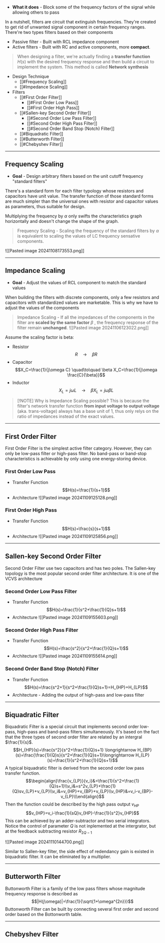 + **What it does** - Block some of the frequency factors of the signal while allowing others to pass

In a nutshell, filters are circuit that extinguish frequencies. They're created to get rid of unwanted signal component in certain frequency ranges. There're two types filters based on their components

+ Passive filter - Built with RCL impedance component
+ Active filters - Built with RC and active components, more **compact**.

> When designing a filter, we're actually finding a **transfer function** $H(s)$ with the desired frequency response and then build a circuit to implement the system. This method is called **Network synthesis**

+ Design Technique
	+ [[#Frequency Scaling]]
	+ [[#Impedance Scaling]]
+ Filters
	+ [[#First Order Filter]]
		+ [[#First Order Low Pass]]
		+ [[#First Order High Pass]]
	+ [[#Sallen-key Second Order Filter]]
		+ [[#Second Order Low Pass Filter]]
		+ [[#Second Order High Pass Filter]]
		+ [[#Second Order Band Stop (Notch) Filter]]
	+ [[#Biquadratic Filter]]
	+ [[#Butterworth Filter]]
	+ [[#Chebyshev Filter]]

---
## Frequency Scaling

+ **Goal** - Design arbitrary filters based on the unit cutoff frequency "standard filters" 

There's a standard form for each filter typology whose resistors and capacitors have unit value. The transfer function of those standard forms are much simpler than the universal ones with resistor and capacitor values as parameters, thus suitable for design. 

Multiplying the frequency by $\alpha$ only swifts the characteristics graph horizontally and doesn't change the shape of the graph.

> Frequency Scaling - Scaling the frequency of the standard filters by $\alpha$ is equivalent to scaling the values of LC frequency sensative components. 

![[Pasted image 20241108173553.png]]

---
## Impedance Scaling

+ **Goal** - Adjust the values of RCL component to match the standard values

When building the filters with discrete components, only a few resistors and capacitors with standardized values are marketable. This is why we have to adjust the values of the components

> Impedance Scaling - If all the impedances of the components in the filter are **scaled by the same factor** $\beta$ , the frequency response of the filter remain **unchanged**. 
![[Pasted image 20241106123022.png]]

Assume the scaling factor is beta:

+ Resistor
$$R\quad\to\quad\beta R$$
+ Capacitor
$$X_C=\frac{1}{j\omega C} \quad\to\quad \beta X_C=\frac{1}{j\omega \frac{C}{\beta}}$$
+ Inductor
$$X_L=j\omega L \quad \to \quad \beta X_L=j\omega \beta L$$

> [!NOTE] Why is Impedance Scaling possible?
> This is because the filter's network transfer function **from input voltage to output voltage** (aka. trans-voltage) always has a base unit of 1, thus only relys on the ratio of impedances instead of the exact values.

---
## First Order Filter

First Order Filter is the simplest active filter category. However, they can only be low-pass filter or high-pass filter. No band-pass or band-stop characteristics is achievable by only using one energy-storing device.

### First Order Low Pass

+ Transfer Function
$$H(s)=\frac{1}{s+1}$$
+ Architecture
![[Pasted image 20241109125128.png]]

### First Order High Pass

+ Transfer Function
$$H(s)=\frac{s}{s+1}$$
+ Architecture
![[Pasted image 20241109125856.png]]

---
## Sallen-key Second Order Filter

Second Order Filter use two capacitors and has two poles. The Sallen-key topology is the most popular second order filter architecture. It is one of the VCVS architecture

### Second Order Low Pass Filter

+ Transfer Function
$$H(s)=\frac{1}{s^2+\frac{1}{Q}s+1}$$
+ Architecture
![[Pasted image 20241109155603.png]]


### Second Order High Pass Filter

+ Transfer Function
$$H(s)=\frac{s^2}{s^2+\frac{1}{Q}s+1}$$
+ Architecture
![[Pasted image 20241109155614.png]]

### Second Order Band Stop (Notch) Filter

+ Transfer Function
$$H(s)=\frac{s^2+1}{s^2+\frac{1}{Q}s+1}=H_{HP}+H_{LP}$$
+ Architecture - Adding the output of high-pass and low-pass filter


---
## Biquadratic Filter

Biquadratic Filter is a special circuit that implements second order low-pass, high-pass and band-pass filters simultaneously. It's based on the fact that the three types of second order filter are related by an intergral $\frac{1}{s}$.
$$H_{HP}(s)=\frac{s^2}{s^2+\frac{1}{Q}s+1} \longrightarrow H_{BP}(s)=\frac{\frac{1}{Q}s}{s^2+\frac{1}{Q}s+1}\longrightarrow H_{LP}(s)=\frac{1}{s^2+\frac{1}{Q}s+1}$$
A typical biquadratic filter is derived from the second order low pass transfer function.
$$\begin{align}\frac{v_{LP}}{v_i}&=\frac{1}{s^2+\frac{1}{Q}s+1}\\v_i&=s^2v_{LP}+\frac{1}{Q}sv_{LP}+v_{LP}\\v_i&=v_{HP}+v_{BP}+v_{LP}\\v_{HP}&=v_i-v_{BP}-v_{LP}\\\end{align}$$
Then the function could be described by the high pass output $v_{HP}$ 
$$v_{HP}=v_i-\frac{1}{sQ}v_{HP}-\frac{1}{s^2}v_{HP}$$
This can be achieved by an adder-subtractor and two serial integrators. Notice the control of parameter $Q$ is not inplemented at the intergrator, but at the feedback subtracting resistor $R_{2Q-1}$


![[Pasted image 20241110144700.png]]

Similar to Sallen-key filter, the side effect of redendancy gain is existed in biquadratic filter. It can be eliminated by a multiplier.

---
## Butterworth Filter

Buttonworth Filter is a family of the low pass filters whose magnitude frequency response is described as
$$|H(j\omega)|=\frac{1}{\sqrt{1+\omega^{2n}}}$$
Buttonworth Filter can be built by connecting several first order and second order based on the Bottonworth table.

---
## Chebyshev Filter